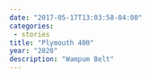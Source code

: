 ```yaml
---
date: "2017-05-17T13:03:58-04:00"
categories:
 - stories
title: "Plymouth 400"
year: "2020"
description: "Wampum Belt"
---
```

